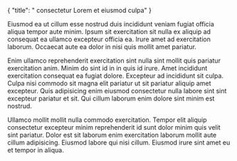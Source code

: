 {
  "title": " consectetur Lorem et eiusmod culpa"
}

Eiusmod ea ut cillum esse nostrud duis incididunt veniam fugiat officia aliqua tempor aute minim. Ipsum sit exercitation sit nulla ex aliquip ad consequat ea ullamco excepteur officia ea. Irure amet ad exercitation laborum. Occaecat aute ea dolor in nisi quis mollit amet pariatur.

Enim ullamco reprehenderit exercitation sint nulla sint mollit quis pariatur exercitation anim. Minim do sint id in in quis id irure. Amet incididunt exercitation consequat ea fugiat dolore. Excepteur ad incididunt sit culpa. Culpa nisi commodo sit magna elit pariatur ut sit pariatur aliquip amet excepteur. Quis adipisicing enim eiusmod consectetur nulla labore sint sint excepteur pariatur et sit. Qui cillum laborum enim dolore sint minim est nostrud.

Ullamco mollit mollit nulla commodo exercitation. Tempor elit aliquip consectetur excepteur minim reprehenderit id sunt dolor minim quis velit sint pariatur. Dolor est sit laborum enim exercitation laborum mollit aute cillum adipisicing. Eiusmod labore qui nisi cillum. Eiusmod irure sint amet eu et tempor in aliqua.